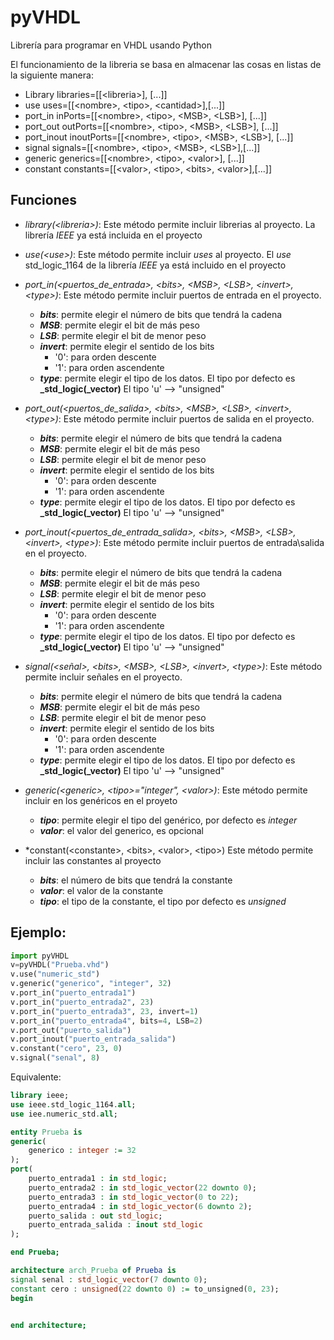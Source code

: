 # pyVHDL
 Librería para programar en VHDL usando Python

El funcionamiento de la libreria se basa en almacenar las cosas en listas de la siguiente manera:
 - Library
 libraries=[[\<libreria\>], [...]]
 - use
 uses=[[\<nombre\>, \<tipo\>, \<cantidad\>],[...]]
 - port_in
 inPorts=[[\<nombre\>, \<tipo\>, \<MSB\>, \<LSB\>], [...]]
- port_out
outPorts=[[\<nombre\>, \<tipo\>, \<MSB\>, \<LSB\>], [...]]
- port_inout
inoutPorts=[[\<nombre\>, \<tipo\>, \<MSB\>, \<LSB\>], [...]]
- signal
signals=[[\<nombre\>, \<tipo\>, \<MSB\>, \<LSB\>],[...]]
- generic
generics=[[\<nombre\>, \<tipo\>, \<valor\>], [...]]
- constant
constants=[[\<valor\>, \<tipo\>, \<bits\>, \<valor\>],[...]]

## Funciones
- *library(\<libreria\>)*: 
Este método permite incluir librerias al proyecto. La librería _IEEE_ ya está incluida en el proyecto
- *use(\<use\>)*: 
Este método permite incluir _uses_ al proyecto. El _use_ std_logic_1164 de la librería _IEEE_ ya está incluido en el proyecto
- *port_in(\<puertos_de_entrada\>, \<bits\>, \<MSB\>, \<LSB\>, \<invert\>, \<type\>)*: 
Este método permite incluir puertos de entrada en el proyecto.
    - **_bits_**: permite elegir el número de bits que tendrá la cadena
    - **_MSB_**: permite elegir el bit de más peso
    - **_LSB_**: permite elegir el bit de menor peso
    - **_invert_**: permite elegir el sentido de los bits
        - '0': para orden descente
        - '1': para orden ascendente
    - **_type_**: permite elegir el tipo de los datos. El tipo por defecto es **_std_logic(_vector)**
    El tipo 'u' --> "unsigned"

- *port_out(\<puertos_de_salida\>, \<bits\>, \<MSB\>, \<LSB\>, \<invert\>, \<type\>)*: 
Este método permite incluir puertos de salida en el proyecto.
    - **_bits_**: permite elegir el número de bits que tendrá la cadena
    - **_MSB_**: permite elegir el bit de más peso
    - **_LSB_**: permite elegir el bit de menor peso
    - **_invert_**: permite elegir el sentido de los bits
        - '0': para orden descente
        - '1': para orden ascendente
    - **_type_**: permite elegir el tipo de los datos. El tipo por defecto es **_std_logic(_vector)**
    El tipo 'u' --> "unsigned"

- *port_inout(\<puertos_de_entrada_salida\>, \<bits\>, \<MSB\>, \<LSB\>, \<invert\>, \<type\>)*: 
Este método permite incluir puertos de entrada\salida en el proyecto.
    - **_bits_**: permite elegir el número de bits que tendrá la cadena
    - **_MSB_**: permite elegir el bit de más peso
    - **_LSB_**: permite elegir el bit de menor peso
    - **_invert_**: permite elegir el sentido de los bits
        - '0': para orden descente
        - '1': para orden ascendente
    - **_type_**: permite elegir el tipo de los datos. El tipo por defecto es **_std_logic(_vector)**
    El tipo 'u' --> "unsigned"

- *signal(\<señal\>, \<bits\>, \<MSB\>, \<LSB\>, \<invert\>, \<type\>)*: 
Este método permite incluir señales en el proyecto.
    - **_bits_**: permite elegir el número de bits que tendrá la cadena
    - **_MSB_**: permite elegir el bit de más peso
    - **_LSB_**: permite elegir el bit de menor peso
    - **_invert_**: permite elegir el sentido de los bits
        - '0': para orden descente
        - '1': para orden ascendente
    - **_type_**: permite elegir el tipo de los datos. El tipo por defecto es **_std_logic(_vector)**
    El tipo 'u' --> "unsigned"

- *generic(\<generic\>, \<tipo\>="integer", \<valor\>)*:
Este método permite incluir en los genéricos en el proyeto
    - **_tipo_**: permite elegir el tipo del genérico, por defecto es _integer_
    - **_valor_**: el valor del generico, es opcional

- *constant(\<constante\>, \<bits\>, \<valor\>, \<tipo\>)
Este método permite incluir las constantes al proyecto
    - **_bits_**: el número de bits que tendrá la constante
    - **_valor_**: el valor de la constante
    - **_tipo_**: el tipo de la constante, el tipo por defecto es _unsigned_

## Ejemplo:
``` python
import pyVHDL
v=pyVHDL("Prueba.vhd")
v.use("numeric_std")
v.generic("generico", "integer", 32)
v.port_in("puerto_entrada1")
v.port_in("puerto_entrada2", 23)
v.port_in("puerto_entrada3", 23, invert=1)
v.port_in("puerto_entrada4", bits=4, LSB=2)
v.port_out("puerto_salida")
v.port_inout("puerto_entrada_salida")
v.constant("cero", 23, 0)
v.signal("senal", 8)
```
Equivalente:
``` vhdl
library ieee;
use ieee.std_logic_1164.all;
use iee.numeric_std.all;

entity Prueba is
generic(
    generico : integer := 32
);
port(
    puerto_entrada1 : in std_logic;
    puerto_entrada2 : in std_logic_vector(22 downto 0);
    puerto_entrada3 : in std_logic_vector(0 to 22);
    puerto_entrada4 : in std_logic_vector(6 downto 2);
    puerto_salida : out std_logic;
    puerto_entrada_salida : inout std_logic
);

end Prueba;

architecture arch_Prueba of Prueba is
signal senal : std_logic_vector(7 downto 0);
constant cero : unsigned(22 downto 0) := to_unsigned(0, 23);
begin


end architecture;
```